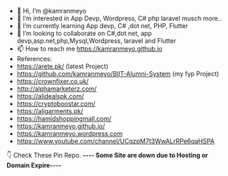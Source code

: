 - 👋 Hi, I’m @kamranmeyo
- 👀 I’m interested in App Devp, Wordpress, C# php laravel musch more..
- 🌱 I’m currently learning App devp, C# ,dot net, PHP, Flutter
- 💞️ I’m looking to collaborate on C#,dot net, app devp,asp.net,php,Mysql,Wordpress, laravel and Flutter
- 📫 How to reach me https://kamranmeyo.github.io
- References:
- https://arete.pk/ (latest Project)
- https://github.com/kamranmeyo/BIIT-Alumni-System (my fyp Project)
- https://crownfixer.co.uk/
- http://alphamarketerz.com/
- https://alidealspk.com/
- https://cryptoboostar.com/
- https://aligarments.pk/
- https://hamidshoppingmall.com/
- https://kamranmeyo.github.io/
- https://kamranmeyo.wordpress.com
- https://www.youtube.com/channel/UCqzpM7t3WwALrRPe6qaHSPA

👇 Check These Pin Repo. <b>---- Some Site are down due to Hosting or Domain Expire----</b>
<!---
👇 Check These Pin Repo </>
kamranmeyo/kamranmeyo is a ✨ special ✨ repository because its `README.md` (this file) appears on your GitHub profile.
You can click the Preview link to take a look at your changes.
--->
